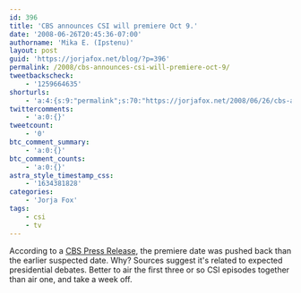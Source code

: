 ```yaml
---
id: 396
title: 'CBS announces CSI will premiere Oct 9.'
date: '2008-06-26T20:45:36-07:00'
authorname: 'Mika E. (Ipstenu)'
layout: post
guid: 'https://jorjafox.net/blog/?p=396'
permalink: /2008/cbs-announces-csi-will-premiere-oct-9/
tweetbackscheck:
    - '1259664635'
shorturls:
    - 'a:4:{s:9:"permalink";s:70:"https://jorjafox.net/2008/06/26/cbs-announces-csi-will-premiere-oct-9/";s:7:"tinyurl";s:25:"http://tinyurl.com/lftksx";s:4:"isgd";s:18:"http://is.gd/530fF";s:5:"bitly";s:20:"http://bit.ly/4Q4nwQ";}'
twittercomments:
    - 'a:0:{}'
tweetcount:
    - '0'
btc_comment_summary:
    - 'a:0:{}'
btc_comment_counts:
    - 'a:0:{}'
astra_style_timestamp_css:
    - '1634381828'
categories:
    - 'Jorja Fox'
tags:
    - csi
    - tv
---
```


According to a <a href="http://www.cbspressexpress.com/div.php/cbs_entertainment/release?id=19000">CBS Press Release</a>, the premiere date was pushed back than the earlier suspected date.  Why?  Sources suggest it's related to expected presidential debates.  Better to air the first three or so CSI episodes together than air one, and take a week off.
